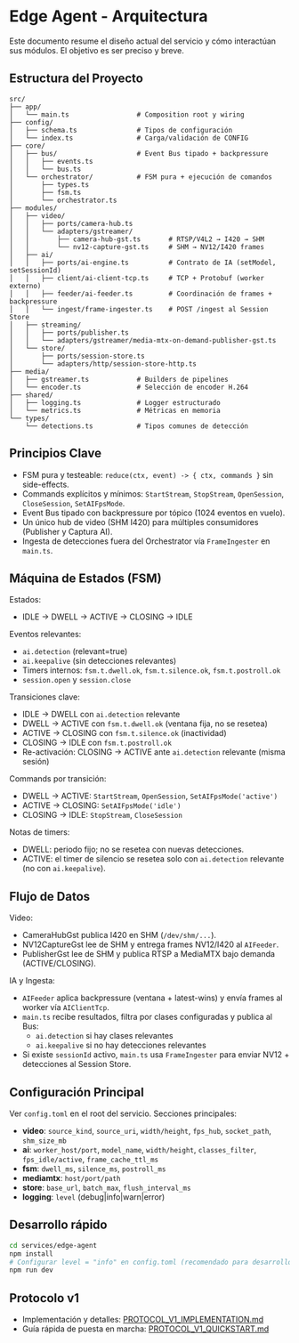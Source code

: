 # Edge Agent - Arquitectura

Este documento resume el diseño actual del servicio y cómo interactúan sus módulos. El objetivo es ser preciso y breve.

## Estructura del Proyecto

```
src/
├── app/
│   └── main.ts                 # Composition root y wiring
├── config/
│   ├── schema.ts               # Tipos de configuración
│   └── index.ts                # Carga/validación de CONFIG
├── core/
│   ├── bus/                    # Event Bus tipado + backpressure
│   │   ├── events.ts
│   │   └── bus.ts
│   └── orchestrator/           # FSM pura + ejecución de comandos
│       ├── types.ts
│       ├── fsm.ts
│       └── orchestrator.ts
├── modules/
│   ├── video/
│   │   ├── ports/camera-hub.ts
│   │   └── adapters/gstreamer/
│   │       ├── camera-hub-gst.ts       # RTSP/V4L2 → I420 → SHM
│   │       └── nv12-capture-gst.ts     # SHM → NV12/I420 frames
│   ├── ai/
│   │   ├── ports/ai-engine.ts          # Contrato de IA (setModel, setSessionId)
│   │   ├── client/ai-client-tcp.ts     # TCP + Protobuf (worker externo)
│   │   ├── feeder/ai-feeder.ts         # Coordinación de frames + backpressure
│   │   └── ingest/frame-ingester.ts    # POST /ingest al Session Store
│   ├── streaming/
│   │   ├── ports/publisher.ts
│   │   └── adapters/gstreamer/media-mtx-on-demand-publisher-gst.ts
│   └── store/
│       ├── ports/session-store.ts
│       └── adapters/http/session-store-http.ts
├── media/
│   ├── gstreamer.ts            # Builders de pipelines
│   └── encoder.ts              # Selección de encoder H.264
├── shared/
│   ├── logging.ts              # Logger estructurado
│   └── metrics.ts              # Métricas en memoria
└── types/
    └── detections.ts           # Tipos comunes de detección
```

## Principios Clave

- FSM pura y testeable: `reduce(ctx, event) -> { ctx, commands }` sin side-effects.
- Commands explícitos y mínimos: `StartStream`, `StopStream`, `OpenSession`, `CloseSession`, `SetAIFpsMode`.
- Event Bus tipado con backpressure por tópico (1024 eventos en vuelo).
- Un único hub de video (SHM I420) para múltiples consumidores (Publisher y Captura AI).
- Ingesta de detecciones fuera del Orchestrator vía `FrameIngester` en `main.ts`.

## Máquina de Estados (FSM)

Estados:

- IDLE → DWELL → ACTIVE → CLOSING → IDLE

Eventos relevantes:

- `ai.detection` (relevant=true)
- `ai.keepalive` (sin detecciones relevantes)
- Timers internos: `fsm.t.dwell.ok`, `fsm.t.silence.ok`, `fsm.t.postroll.ok`
- `session.open` y `session.close`

Transiciones clave:

- IDLE → DWELL con `ai.detection` relevante
- DWELL → ACTIVE con `fsm.t.dwell.ok` (ventana fija, no se resetea)
- ACTIVE → CLOSING con `fsm.t.silence.ok` (inactividad)
- CLOSING → IDLE con `fsm.t.postroll.ok`
- Re-activación: CLOSING → ACTIVE ante `ai.detection` relevante (misma sesión)

Commands por transición:

- DWELL → ACTIVE: `StartStream`, `OpenSession`, `SetAIFpsMode('active')`
- ACTIVE → CLOSING: `SetAIFpsMode('idle')`
- CLOSING → IDLE: `StopStream`, `CloseSession`

Notas de timers:

- DWELL: periodo fijo; no se resetea con nuevas detecciones.
- ACTIVE: el timer de silencio se resetea solo con `ai.detection` relevante (no con `ai.keepalive`).

## Flujo de Datos

Video:

- CameraHubGst publica I420 en SHM (`/dev/shm/...`).
- NV12CaptureGst lee de SHM y entrega frames NV12/I420 al `AIFeeder`.
- PublisherGst lee de SHM y publica RTSP a MediaMTX bajo demanda (ACTIVE/CLOSING).

IA y Ingesta:

- `AIFeeder` aplica backpressure (ventana + latest-wins) y envía frames al worker vía `AIClientTcp`.
- `main.ts` recibe resultados, filtra por clases configuradas y publica al Bus:
  - `ai.detection` si hay clases relevantes
  - `ai.keepalive` si no hay detecciones relevantes
- Si existe `sessionId` activo, `main.ts` usa `FrameIngester` para enviar NV12 + detecciones al Session Store.

## Configuración Principal

Ver `config.toml` en el root del servicio. Secciones principales:

- **video**: `source_kind`, `source_uri`, `width/height`, `fps_hub`, `socket_path`, `shm_size_mb`
- **ai**: `worker_host/port`, `model_name`, `width/height`, `classes_filter`, `fps_idle/active`, `frame_cache_ttl_ms`
- **fsm**: `dwell_ms`, `silence_ms`, `postroll_ms`
- **mediamtx**: `host/port/path`
- **store**: `base_url`, `batch_max`, `flush_interval_ms`
- **logging**: `level` (debug|info|warn|error)

## Desarrollo rápido

```bash
cd services/edge-agent
npm install
# Configurar level = "info" en config.toml (recomendado para desarrollo)
npm run dev
```

## Protocolo v1

- Implementación y detalles: [PROTOCOL_V1_IMPLEMENTATION.md](PROTOCOL_V1_IMPLEMENTATION.md)
- Guía rápida de puesta en marcha: [PROTOCOL_V1_QUICKSTART.md](PROTOCOL_V1_QUICKSTART.md)
